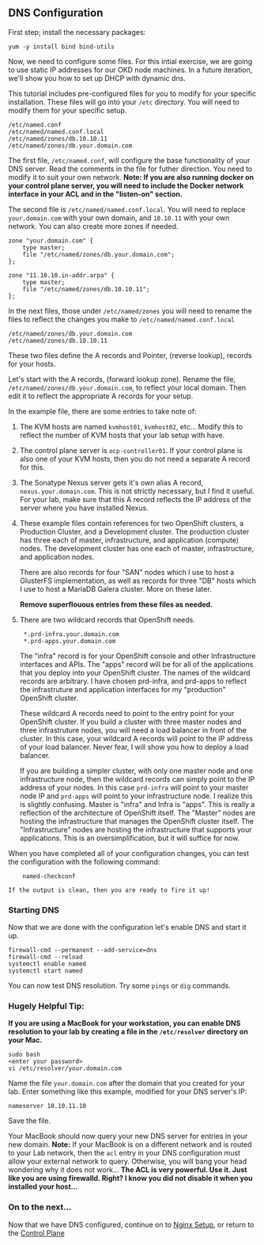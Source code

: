 ## DNS Configuration

First step; install the necessary packages:

    yum -y install bind bind-utils

Now, we need to configure some files.  For this intial exercise, we are going to use static IP addresses for our OKD node machines.  In a future iteration, we'll show you how to set up DHCP with dynamic dns.

This tutorial includes pre-configured files for you to modify for your specific installation.  These files will go into your `/etc` directory.  You will need to modify them for your specific setup.

    /etc/named.conf
    /etc/named/named.conf.local
    /etc/named/zones/db.10.10.11
    /etc/named/zones/db.your.domain.com

The first file, `/etc/named.conf`, will configure the base functionality of your DNS server.  Read the comments in the file for futher direction.  You need to modify it to suit your own network.  __Note: If you are also running docker on your control plane server, you will need to include the Docker network interface in your ACL and in the "listen-on" section.__

The second file is `/etc/named/named.conf.local`.  You will need to replace `your.domain.com` with your own domain, and `10.10.11` with your own network.  You can also create more zones if needed.

    zone "your.domain.com" {
        type master;
        file "/etc/named/zones/db.your.domain.com";
    };

    zone "11.10.10.in-addr.arpa" {
        type master;
        file "/etc/named/zones/db.10.10.11";
    };

In the next files, those under `/etc/named/zones` you will need to rename the files to reflect the changes you make to `/etc/named/named.conf.local`

    /etc/named/zones/db.your.domain.com
    /etc/named/zones/db.10.10.11

These two files define the A records and Pointer, (reverse lookup), records for your hosts.

Let's start with the A records, (forward lookup zone).  Rename the file, `/etc/named/zones/db.your.domain.com`, to reflect your local domain.  Then edit it to reflect the appropriate A records for your setup.

In the example file, there are some entries to take note of:

1. The KVM hosts are named `kvmhost01`, `kvmhost02`, etc...  Modify this to reflect the number of KVM hosts that your lab setup with have.
  
1. The control plane server is `ocp-controller01`.  If your control plane is also one of your KVM hosts, then you do not need a separate A record for this.
  
1. The Sonatype Nexus server gets it's own alias A record, `nexus.your.domain.com`.  This is not strictly necessary, but I find it useful.  For your lab, make sure that this A record reflects the IP address of the server where you have installed Nexus.
  
1. These example files contain references for two OpenShift clusters, a Production Cluster, and a Development cluster.  The production cluster has three each of master, infrastructure, and application (compute) nodes. The development cluster has one each of master, infrastructure, and application nodes.

    There are also records for four "SAN" nodes which I use to host a GlusterFS implementation, as well as records for three "DB" hosts which I use to host a MariaDB Galera cluster.  More on these later.

     __Remove superflouous entries from these files as needed.__
  
1. There are two wildcard records that OpenShift needs.
  
        *.prd-infra.your.domain.com
        *.prd-apps.your.domain.com
   
     The "infra" record is for your OpenShift console and other Infrastructure interfaces and APIs.  The "apps" record will be for all of the applications that you deploy into your OpenShift cluster.  The names of the wildcard records are arbitrary.  I have chosen prd-infra, and prd-apps to reflect the infrastruture and application interfaces for my "production" OpenShift cluster.

     These wildcard A records need to point to the entry point for your OpenShift cluster.  If you build a cluster with three master nodes and three infrastruture nodes, you will need a load balancer in front of the cluster.  In this case, your wildcard A records will point to the IP address of your load balancer.  Never fear, I will show you how to deploy a load balancer.  
     
     If you are building a simpler cluster, with only one master node and one infrastructure node, then the wildcard records can simply point to the IP address of your nodes.  In this case `prd-infra` will point to your master node IP and `prd-apps` will point to your infrastructure node.  I realize this is slightly confusing.  Master is "infra" and Infra is "apps".  This is really a reflection of the architecture of OpenShift itself.  The "Master" nodes are hosting the infrastructure that manages the OpenShift cluster itself.  The "Infrastructure" nodes are hosting the infrastructure that supports your applications.  This is an oversimplification, but it will suffice for now.

When you have completed all of your configuration changes, you can test the configuration with the following command:

        named-checkconf

    If the output is clean, then you are ready to fire it up!

### Starting DNS

Now that we are done with the configuration let's enable DNS and start it up.

    firewall-cmd --permanent --add-service=dns
    firewall-cmd --reload
    systemctl enable named
    systemctl start named

You can now test DNS resolution.  Try some `pings` or `dig` commands.

### __Hugely Helpful Tip:__

__If you are using a MacBook for your workstation, you can enable DNS resolution to your lab by creating a file in the `/etc/resolver` directory on your Mac.__

    sudo bash
    <enter your password>
    vi /etc/resolver/your.domain.com

Name the file `your.domain.com` after the domain that you created for your lab.  Enter something like this example, modified for your DNS server's IP:

    nameserver 10.10.11.10

Save the file.

Your MacBook should now query your new DNS server for entries in your new domain.  __Note:__ If your MacBook is on a different network and is routed to your Lab network, then the `acl` entry in your DNS configuration must allow your external network to query.  Otherwise, you will bang your head wondering why it does not work...  __The ACL is very powerful.  Use it.  Just like you are using firewalld.  Right?  I know you did not disable it when you installed your host...__

### On to the next...

Now that we have DNS configured, continue on to [Nginx Setup](Nginx_Config.md), or return to the [Control Plane](README.md)
